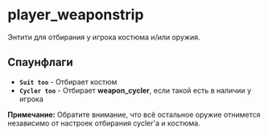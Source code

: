﻿# player_weaponstrip

Энтити для отбирания у игрока костюма и/или оружия.

## Спаунфлаги

- **`Suit too`** - Отбирает костюм
- **`Cycler too`** - Отбирает **weapon_cycler**, если такой есть в наличии у игрока

**Примечание:** Обратите внимание, что всё остальное оружие отнимется независимо от настроек отбирания cycler'а и костюма.
